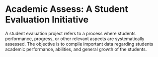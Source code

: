 # Academic Assess: A Student Evaluation Initiative
A student evaluation project refers to a process where students performance, progress, or other relevant aspects are systematically assessed. The objective is to compile important data regarding students academic performance, abilities, and general growth of the students.
